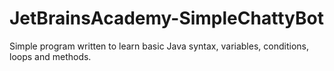# JetBrainsAcademy-SimpleChattyBot
Simple program written to learn basic Java syntax, variables, conditions, loops and methods.
